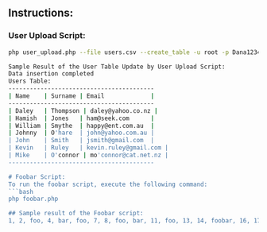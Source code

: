 ## Instructions:

### User Upload Script:
```bash
php user_upload.php --file users.csv --create_table -u root -p Dana1234 -h localhost --database usersdb```

Sample Result of the User Table Update by User Upload Script:
Data insertion completed
Users Table:
-----------------------------------------
| Name    | Surname | Email             |
-----------------------------------------
| Daley   | Thompson | daley@yahoo.co.nz |
| Hamish  | Jones   | ham@seek.com      |
| William | Smythe  | happy@ent.com.au  |
| Johnny  | O'hare  | john@yahoo.com.au |
| John    | Smith   | jsmith@gmail.com  |
| Kevin   | Ruley   | kevin.ruley@gmail.com |
| Mike    | O'connor | mo'connor@cat.net.nz |
-----------------------------------------

# Foobar Script:
To run the foobar script, execute the following command:
```bash
php foobar.php

## Sample result of the Foobar script:
1, 2, foo, 4, bar, foo, 7, 8, foo, bar, 11, foo, 13, 14, foobar, 16, 17, foo, 19, bar, foo, 22, 23, foo, bar, 26, foo, 28, 29, foobar, 31, 32, foo, 34, bar, foo, 37, 38, foo, bar, 41, foo, 43, 44, foobar, 46, 47, foo, 49, bar, foo, 52, 53, foo, bar, 56, foo, 58, 59, foobar, 61, 62, foo, 64, bar, foo, 67, 68, foo, bar, 71, foo, 73, 74, foobar, 76, 77, foo, 79, bar, foo, 82, 83, foo, bar, 86, foo, 88, 89, foobar, 91, 92, foo, 94, bar, foo, 97, 98, foo, bar

